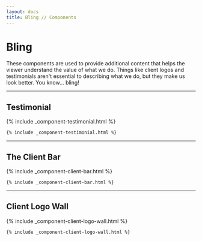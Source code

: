 ```yaml
---
layout: docs
title: Bling // Components
---
```


# Bling

These components are used to provide additional content that helps the viewer understand the value of what we do. Things like client logos and testimonials aren't essential to describing what we do, but they make us look better. You know... bling!

----

## Testimonial

{% include _component-testimonial.html %}

```html
{% include _component-testimonial.html %}
```

----

## The Client Bar

{% include _component-client-bar.html %}

```html
{% include _component-client-bar.html %}
```

----

## Client Logo Wall

{% include _component-client-logo-wall.html %}

```html
{% include _component-client-logo-wall.html %}
```
